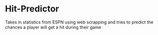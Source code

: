 # Hit-Predictor
Takes in statistics from ESPN using web scrapping and tries to predict the chances a player will get a hit during their game

